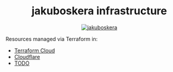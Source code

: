 <div align="center">
    <h1>jakuboskera infrastructure</h1>
    <a href="https://opensource.org/licenses/Apache-2.0"><img alt="jakuboskera" src="https://img.shields.io/badge/License-Apache%202.0-blue.svg"></a>
</div>

Resources managed via Terraform in:

- [Terraform Cloud](https://terraform.io/cloud)
- [Cloudflare](http://cloudflare.com)
- [TODO](https://todo.jakuboskera.dev)
